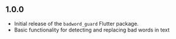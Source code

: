 ## 1.0.0

- Initial release of the `badword_guard` Flutter package.
- Basic functionality for detecting and replacing bad words in text
